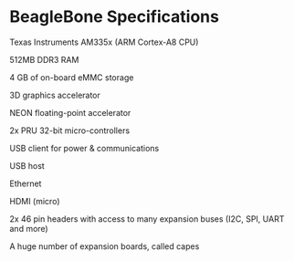 # BeagleBone Specifications

Texas Instruments AM335x (ARM Cortex-A8 CPU)

512MB DDR3 RAM

4 GB of on-board eMMC storage

3D graphics accelerator

NEON floating-point accelerator

2x PRU 32-bit micro-controllers

USB client for power & communications

USB host

Ethernet

HDMI (micro)

2x 46 pin headers with access to many expansion buses (I2C, SPI, UART and more)

A huge number of expansion boards, called capes
